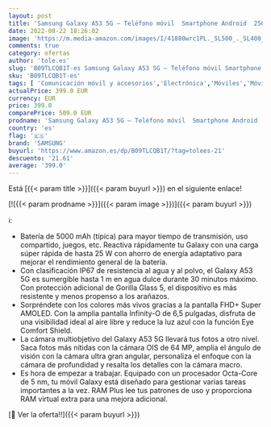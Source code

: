 ```yaml
---
layout: post
title: 'Samsung Galaxy A53 5G – Teléfono móvil  Smartphone Android  256 GB  Color Azul  Versión española '
date: 2022-08-22 18:26:02
image: 'https://m.media-amazon.com/images/I/41880wrc1PL._SL500_._SL400_.jpg'
comments: true
category: ofertas
author: 'tole.es'
slug: 'B09TLCQB1T-es Samsung Galaxy A53 5G – Teléfono móvil Smartphone Android...'
sku: 'B09TLCQB1T-es'
tags: [ 'Comunicación móvil y accesorios','Electrónica','Móviles','Móviles y smartphones libres','android','samsung','🇪🇸', ]
actualPrice: 399.0 EUR
currency: EUR
price: 399.0
comparePrice: 509.0 EUR
prodname: 'Samsung Galaxy A53 5G – Teléfono móvil  Smartphone Android  256 GB  Color Azul  Versión española '
country: 'es'
flag: '🇪🇸'
brand: 'SAMSUNG'
buyurl: 'https://www.amazon.es/dp/B09TLCQB1T/?tag=tolees-21'
descuento: '21.61'
average: '399.0'
---
```


Está [{{< param title >}}]({{< param buyurl >}}) en el siguiente enlace!

[![{{< param prodname >}}]({{< param image >}})]({{< param buyurl >}})

ℹ️:

- Batería de 5000 mAh (típica) para mayor tiempo de transmisión, uso compartido, juegos, etc. Reactiva rápidamente tu Galaxy con una carga súper rápida de hasta 25 W con ahorro de energía adaptativo para mejorar el rendimiento general de la batería.
- Con clasificación IP67 de resistencia al agua y al polvo, el Galaxy A53 5G es sumergible hasta 1 m en agua dulce durante 30 minutos máximo. Con protección adicional de Gorilla Glass 5, el dispositivo es más resistente y menos propenso a los arañazos.
- Sorpréndete con los colores más vivos gracias a la pantalla FHD+ Super AMOLED. Con la amplia pantalla Infinity-O de 6,5 pulgadas, disfruta de una visibilidad ideal al aire libre y reduce la luz azul con la función Eye Comfort Shield.
- La cámara multiobjetivo del Galaxy A53 5G llevará tus fotos a otro nivel. Saca fotos más nítidas con la cámara OIS de 64 MP, amplía el ángulo de visión con la cámara ultra gran angular, personaliza el enfoque con la cámara de profundidad y resalta los detalles con la cámara macro.
- Es hora de empezar a trabajar. Equipado con un procesador Octa-Core de 5 nm, tu móvil Galaxy está diseñado para gestionar varias tareas importantes a la vez. RAM Plus lee tus patrones de uso y proporciona RAM virtual extra para una mejora adicional.

[🛒 Ver la oferta!!]({{< param buyurl >}})
